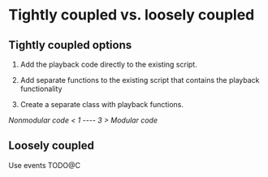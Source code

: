 # Tightly coupled vs. loosely coupled

## Tightly coupled options
1. Add the playback code directly to the existing script.

2. Add separate functions to the existing script that contains the playback functionality

3. Create a separate class with playback functions.


_Nonmodular code < 1 ---- 3 > Modular code_

## Loosely coupled
Use events
TODO@C
